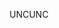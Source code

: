 <span data-ttu-id="c31d2-101">UNC</span><span class="sxs-lookup"><span data-stu-id="c31d2-101">UNC</span></span>